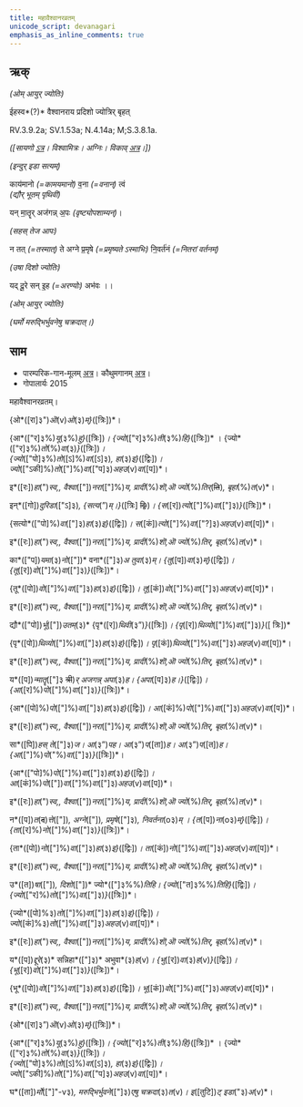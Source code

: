 ```yaml
---
title: महावैश्वानरव्रतम्  
unicode_script: devanagari  
emphasis_as_inline_comments: true
---   
```


## ऋक्

*(ओम् आयुर् ज्योतिः)*

ईहस्व*(?)* वैश्वानराय प्रदिशो ज्योत्रिर् बृहत्

RV.3.9.2a; SV.1.53a; N.4.14a; M;S.3.8.1a.

*([सायणो [ऽत्र](https://archive.org/stream/RgVedaWithSayanasCommentaryPart2/rv_sayanabhasya_part2#page/n278/mode/1up&sa=D&ust=1542425956365000)। विश्वामित्रः। अग्निः। विकाव् [अत्र](https://sa.wikisource.org/wiki/%E0%A4%B8%E0%A4%BE%E0%A4%AE%E0%A4%B5%E0%A5%87%E0%A4%A6%E0%A4%83/%E0%A4%95%E0%A5%8C%E0%A4%A5%E0%A5%81%E0%A4%AE%E0%A5%80%E0%A4%AF%E0%A4%BE/%E0%A4%B8%E0%A4%82%E0%A4%B9%E0%A4%BF%E0%A4%A4%E0%A4%BE/%E0%A4%AA%E0%A5%82%E0%A4%B0%E0%A5%8D%E0%A4%B5%E0%A4%BE%E0%A4%B0%E0%A5%8D%E0%A4%9A%E0%A4%BF%E0%A4%95%E0%A4%83/%E0%A4%9B%E0%A4%A8%E0%A5%8D%E0%A4%A6_%E0%A4%86%E0%A4%B0%E0%A5%8D%E0%A4%9A%E0%A4%BF%E0%A4%95%E0%A4%83/1.1.1_%E0%A4%AA%E0%A5%8D%E0%A4%B0%E0%A4%A5%E0%A4%AE%E0%A4%AA%E0%A5%8D%E0%A4%B0%E0%A4%AA%E0%A4%BE%E0%A4%A0%E0%A4%95%E0%A4%83/1.1.1.5_%E0%A4%AA%E0%A4%9E%E0%A5%8D%E0%A4%9A%E0%A4%AE%E0%A5%80_%E0%A4%A6%E0%A4%B6%E0%A4%A4%E0%A4%BF%E0%A4%83&sa=D&ust=1542425956366000)।])*

*(इन्दुर् इडा सत्यम्)*

काय॑मानो *(=कामयमानो)* व॒ना *(=वनान्)* त्वं  
*(द्यौर् भूतम् पृथिवी)*

 यन् मा॒तॄर् अज॑गन्न् अ॒पः *(वृष्ट्योपशाम्यन्)*।

*(सहस् तेज आपः)*

न तत् *(=तस्मात्)* ते अग्ने प्र॒मृषे *(=प्रमृष्यते ऽस्माभिः)* नि॒वर्त॑नं *(=नितरां वर्तनम्)*

*(उषा दिशो ज्योतिः)*

यद् दू॒रे सन् इ॒ह *(=अरण्योः)* अभ॑वः ।।

*(ओम् आयुर् ज्योतिः)*

*(घर्मो मरुद्भिर्भुवनेषु चक्रदात्।)*

## साम

- पारम्परिक-गान-मूलम् [अत्र](https://archive.org/stream/sAmaveda-jaiminIya-paravastu-paramparA-docs/AASHEERVACHANA%20SAAMAANI#page/n7/mode/1up&sa=D&ust=1542425956368000)। कौथुमगानम् [अत्र](https://archive.org/details/SamaVedaSanhitaWithSayanabhashyaVolume2SatyavrataSamasrami1876bis_201804/page/n521&sa=D&ust=1542425956368000)।
- गोपालार्यः 2015  
<div class="audioEmbed" src="https://archive
.org/download/jaiminIya-sAma-gAna-paravastu-tradition-gopAla-2015/mahAvaishvAnaravratam.mp3"></div>

महावैश्वानरव्रतम्।

{ओ*([रा]३")*ऒ*(v)*ओ*(३)*म्}*([त्रिः])*।

{आ*(["र]३%)*यू*(३%)*हु}*([त्रिः])*। {ज्यो*(["र]३%)*ती*(३%)*हि}*([त्रिः])* । {ज्यो*(["र]३%)*तो*(%)*वा*(३)*}*([त्रिः])*।  
{ज्यो*(["पो]३%)*तो*([ऽ]%)*वा*([ऽ]३)*, हा*(३)*इ}*([द्विः])*। ज्यो*(["ऽकी]%)*तो*(["]%)*वा*(["प]३)*अहउ*(v)*वा*([प])*।

इ*([रः])*हा*(")*स्व,, वैश्वा*(["])*नरा*(["]%)*य, प्रादी*(%)*शॊ,ऒ ज्यो*(%)*तिर्*(~~ति~~)*, बृहा*(%)*त*(v)*।

इन्*([गो])*दुरिडा*(["ऽ]३)*, {सत्य*(”)*म्।}*([त्रिः] ~~द्विः~~)*। {स*([र])*त्यो*(["]%)*वा*(["]३)*}*([त्रिः])*।

{सत्यो*(["पो]%)*वा*(["]३)*हा*(३)*इ}*([द्विः])*। स*([कं])*त्यो*(["]%)*वा*(["?]३)*अहउ*(v)*वा*([प])*।

इ*([रः])*हा*(")*स्व,, वैश्वा*(["])*नरा*(["]%)*य, प्रादी*(%)*शॊ,ऒ ज्यो*(%)*तिर्, बृहा*(%)*त*(v)*।

का*(["प])*यमा*(३)*नो*(["])* वना*(["]३)*अ तुवा*(३)*म्। {तु*([प])*वा*(३)*म्}*([द्विः])*। {तू*([र])*वो*(["]%)*वा*(["]३)*}*([त्रिः])*।

{तू*([पो])*वो*(["]%)*वा*(["]३)*हा*(३)*इ}*([द्विः])*। तू*([कं])*वो*(["]%)*वा*(["]३)*अहउ*(v)*वा*([प])*।

इ*([रः])*हा*(")*स्व,, वैश्वा*(["])*नरा*(["]%)*य, प्रादी*(%)*शॊ,ऒ ज्यो*(%)*तिर्, बृहा*(%)*त*(v)*।

द्यौ*(["पो])*र्भू*(["])*उतम्*(३)* {पृ*([र])*थिवी*(३”)*}*([त्रिः])*। {पृ*([र])*थिव्यो*(["]%)*वा*(["]३)*}*([ त्रिः])*

{पृ*([पो])*थिव्यो*(["]%)*वा*(["]३)*हा*(३)*इ}*([द्विः])*। पृ*([कं])*थिव्यो*(["]%)*वा*(["]३)*अहउ*(v)*वा*([प])*।

  
इ*([रः])*हा*(")*स्व,, वैश्वा*(["])*नरा*(["]%)*य, प्रादी*(%)*शॊ,ऒ ज्यो*(%)*तिर्, बृहा*(%)*त*(v)*।

य*([प])*न्मातॄ*(["]३ ~~त्री~~)*र् अजगन्न् अपा*(३)*ह। {अपा*([प]३)*ह।}*([द्विः])*। {आ*([र]%)*पो*(["]%)*वा*(["]३)*}*([त्रिः])*।

{आ*([पो]%)*पो*(["]%)*वा*(["]३)*हा*(३)*इ}*([द्विः])*। आ*([कं]%)*पो*(["]%)*वा*(["]३)*अहउ*(v)*वा*([प])*।

इ*([रः])*हा*(")*स्व,, वैश्वा*(["])*नरा*(["]%)*य, प्रादी*(%)*शॊ,ऒ ज्यो*(%)*तिर्, बृहा*(%)*त*(v)*।

सा*([पि])*हस् ते*(["]३)*ज। आ*(३”)*पह। आ*(३”)*प*([ता])*ह। आ*(३”)*प*([त])*ह। {आ*(["]%)*पो*("%)*वा*(["]३)*}*([त्रिः])*।

{आ*(["पो]%)*पो*(["]%)*वा*(["]३)*हा*(३)*इ}*([द्विः])*। आ*([कं]%)*पो*(["])*वा*(["]%)*वा*(["]३)*अहउ*(v)*वा*([प])*।

  
इ*([रः])*हा*(")*स्व,, वैश्वा*(["])*नरा*(["]%)*य, प्रादी*(%)*शॊ,ऒ ज्यो*(%)*तिर्, बृहा*(%)*त*(v)*।

न*([प])*त*(~~द~~)*त्ते*(["])*, अग्ने*(["])*, प्रमृषे*(["]३)*, निवर्तना*(o३)*म् । {त*([प])*ना*(o३)*म्}*([द्विः])*। {ता*([र]%)*नो*(["]%)*वा*(["]३)*}*([त्रिः])*।

{ता*([पो])*नो*(["]%)*वा*(["]३)*हा*(३)*इ}*([द्विः])*। ता*([कं])*नो*(["]%)*वा*(["]३)*अहउ*(v)*वा*([प])*।

इ*([रः])*हा*(")*स्व,, वैश्वा*(["])*नरा*(["]%)*य, प्रादी*(%)*शॊ,ऒ ज्यो*(%)*तिर्, बृहा*(%)*त*(v)*।

उ*([त])*षा*(["])*, दिशो*(["])* ज्यो*(["]३%%)*तिहि। {ज्यो*(["त]३%%)*तिहि}*([द्विः])*। {ज्यो*(["र]%)*तो*(["]%)*वा*(["]३)*}*([त्रिः])*।

{ज्यो*([पो]%३)*तो*(["]%)*वा*(["]३)*हा*(३)*इ}*([द्विः])*। ज्यो*([कं]%३)*तो*(["]%)*वा*(["]३)*अहउ*(v)*वा*([प])*।

इ*([रः])*हा*(")*स्व,, वैश्वा*(["])*नरा*(["]%)*य, प्रादी*(%)*शॊ,ऒ ज्यो*(%)*तिर्, बृहा*(%)*त*(v)*।

य*([प])*द्दूरे*(३)* सन्निहा*(["]३)* अभुवा*(३)*ह*(v)*। {भु*([र])*वा*(३)*ह*(v)*}*([द्विः])*। {भू*([र])*वो*(["]%)*वा*(["]३)*}*([त्रिः])*।

{भू*([पो])*वो*(["]%)*वा*(["]३)*हा*(३)*इ}*([द्विः])*। भू*([कं])*वो*(["]%)*वा*(["]३)*अहउ*(v)*वा*([प])*।

इ*([रः])*हा*(")*स्व,, वैश्वा*(["])*नरा*(["]%)*य, प्रादी*(%)*शॊ,ऒ ज्यो*(%)*तिर्, बृहा*(%)*त*(v)*।

{ओ*([रा]३”)*ऒ*(v)*ओ*(३)*म्}*([त्रिः])*।

{आ*(["र]३%)*यू*(३%)*हु}*([त्रिः])*। {ज्यो*(["र]३%)*ती*(३%)*हि}*([त्रिः])* । {ज्यो*(["र]३%)*तो*(%)*वा*(३)*}*([त्रिः])*।  
{ज्यो*(["पो]३%)*तो*([ऽ]%)*वा*([ऽ]३)*, हा*(३)*इ}*([द्विः])*। ज्यो*(["ऽकी]%)*तो*(["]%)*वा*(["प]३)*अहउ*(v)*वा*([प])*।

घ*([ता])*र्मो*(["]"-v३)*, मरुद्भिर्भुवने*(["]३)*एषु चक्रदा*(३)*त*(v)*। इ*([तुटि])*ट् इडा*("३)*अ*(v)*।